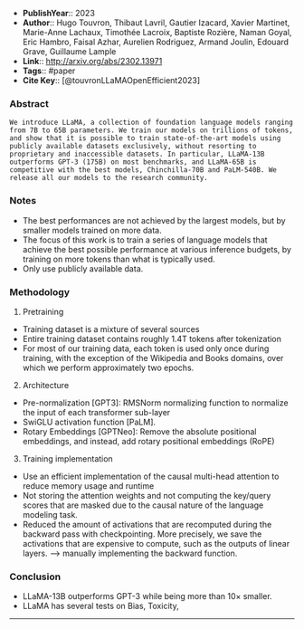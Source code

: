 
- **PublishYear**:: 2023 
- **Author**:: Hugo Touvron, Thibaut Lavril, Gautier Izacard, Xavier Martinet, Marie-Anne Lachaux, Timothée Lacroix, Baptiste Rozière, Naman Goyal, Eric Hambro, Faisal Azhar, Aurelien Rodriguez, Armand Joulin, Edouard Grave, Guillaume Lample
- **Link**:: http://arxiv.org/abs/2302.13971
- **Tags**:: #paper
- **Cite Key**:: [@touvronLLaMAOpenEfficient2023]

### Abstract
```
We introduce LLaMA, a collection of foundation language models ranging from 7B to 65B parameters. We train our models on trillions of tokens, and show that it is possible to train state-of-the-art models using publicly available datasets exclusively, without resorting to proprietary and inaccessible datasets. In particular, LLaMA-13B outperforms GPT-3 (175B) on most benchmarks, and LLaMA-65B is competitive with the best models, Chinchilla-70B and PaLM-540B. We release all our models to the research community.
```

### Notes
- The best performances are not achieved by the largest models, but by smaller models trained on more data.
- The focus of this work is to train a series of language models that achieve the best possible performance at various inference budgets, by training on more tokens than what is typically used.
- Only use publicly available data.
### Methodology 
1. Pretraining
- Training dataset is a mixture of several sources
- Entire training dataset contains roughly 1.4T tokens after tokenization
- For most of our training data, each token is used only once during training, with the exception of the Wikipedia and Books domains, over which we perform approximately two epochs.
2. Architecture
- Pre-normalization [GPT3]: 
	RMSNorm normalizing function to normalize the input of each transformer sub-layer
- SwiGLU activation function [PaLM].
- Rotary Embeddings [GPTNeo]:
	Remove the absolute positional embeddings, and instead, add rotary positional embeddings (RoPE)
3. Training implementation
- Use an efficient implementation of the causal multi-head attention to reduce memory usage and runtime
- Not storing the attention weights and not computing the key/query scores that are masked due to the causal nature of the language modeling task.
- Reduced the amount of activations that are recomputed during the backward pass with checkpointing. More precisely, we save the activations that are expensive to compute, such as the outputs of linear layers. --> manually implementing the backward function.
### Conclusion 
- LLaMA-13B outperforms GPT-3 while being more than 10× smaller.
- LLaMA has several tests on Bias, Toxicity, 
---

